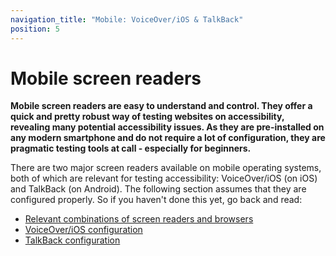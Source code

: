 ```yaml
---
navigation_title: "Mobile: VoiceOver/iOS & TalkBack"
position: 5
---
```


# Mobile screen readers

**Mobile screen readers are easy to understand and control. They offer a quick and pretty robust way of testing websites on accessibility, revealing many potential accessibility issues. As they are pre-installed on any modern smartphone and do not require a lot of configuration, they are pragmatic testing tools at call - especially for beginners.**

There are two major screen readers available on mobile operating systems, both of which are relevant for testing accessibility: VoiceOver/iOS (on iOS) and TalkBack (on Android). The following section assumes that they are configured properly. So if you haven't done this yet, go back and read:

- [Relevant combinations of screen readers and browsers](/knowledge/screen-readers/relevant-combinations/)
- [VoiceOver/iOS configuration](/setup/screen-readers/voiceover-ios/)
- [TalkBack configuration](/setup/screen-readers/talkback/)
